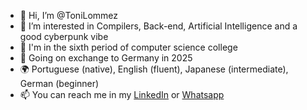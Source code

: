 - 👋 Hi, I’m @ToniLommez
- 👀 I’m interested in Compilers, Back-end, Artificial Intelligence and a good cyberpunk vibe
- 🌱 I'm in the sixth period of computer science college
- 🚀 Going on exchange to Germany in 2025
- 🌍 Portuguese (native), English (fluent), Japanese (intermediate), German (beginner)
- 📫 You can reach me in my [LinkedIn](https://www.linkedin.com/in/mlommez/) or [Whatsapp](https://wa.me/5531996251859)
